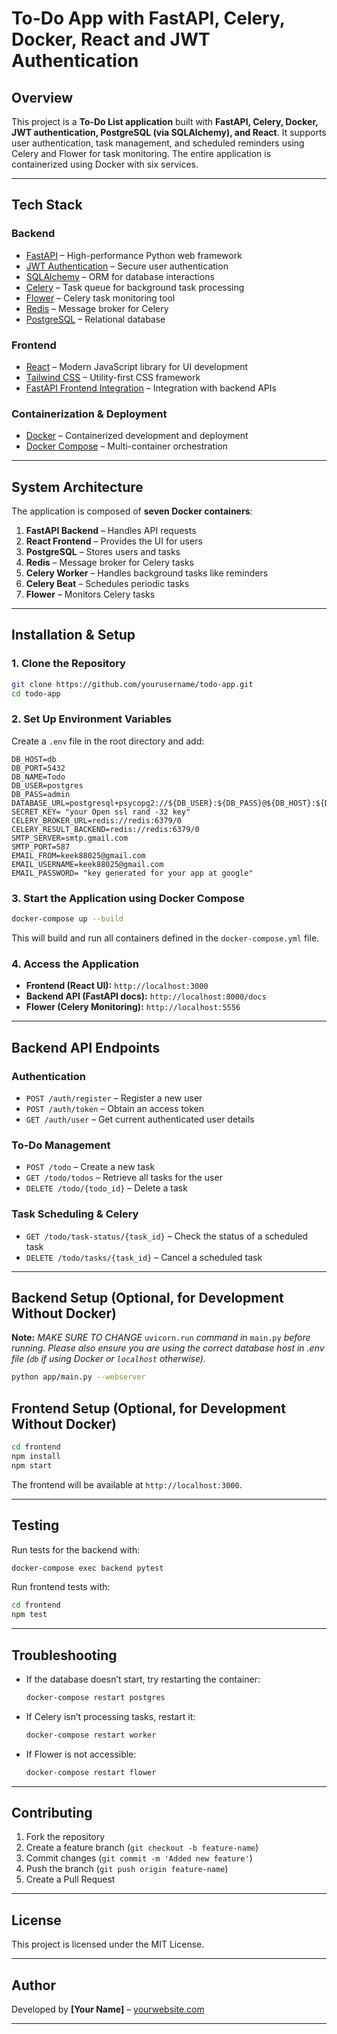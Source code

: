 # **To-Do App with FastAPI, Celery, Docker, React and JWT Authentication**

## **Overview**
This project is a **To-Do List application** built with **FastAPI, Celery, Docker, JWT authentication, PostgreSQL (via SQLAlchemy), and React**. It supports user authentication, task management, and scheduled reminders using Celery and Flower for task monitoring. The entire application is containerized using Docker with six services.

---

## **Tech Stack**

### **Backend**
- [FastAPI](https://fastapi.tiangolo.com/) – High-performance Python web framework
- [JWT Authentication](https://jwt.io/) – Secure user authentication
- [SQLAlchemy](https://www.sqlalchemy.org/) – ORM for database interactions
- [Celery](https://docs.celeryq.dev/en/stable/) – Task queue for background task processing
- [Flower](https://flower.readthedocs.io/en/latest/) – Celery task monitoring tool
- [Redis](https://redis.io/) – Message broker for Celery
- [PostgreSQL](https://www.postgresql.org/) – Relational database

### **Frontend**
- [React](https://reactjs.org/) – Modern JavaScript library for UI development
- [Tailwind CSS](https://tailwindcss.com/) – Utility-first CSS framework
- [FastAPI Frontend Integration](https://fastapi.tiangolo.com/advanced/frontend/) – Integration with backend APIs

### **Containerization & Deployment**
- [Docker](https://www.docker.com/) – Containerized development and deployment
- [Docker Compose](https://docs.docker.com/compose/) – Multi-container orchestration

---

## **System Architecture**
The application is composed of **seven Docker containers**:

1. **FastAPI Backend** – Handles API requests
2. **React Frontend** – Provides the UI for users
3. **PostgreSQL** – Stores users and tasks
4. **Redis** – Message broker for Celery tasks
5. **Celery Worker** – Handles background tasks like reminders
6. **Celery Beat** – Schedules periodic tasks
7. **Flower** – Monitors Celery tasks

---

## **Installation & Setup**

### **1. Clone the Repository**
```bash
git clone https://github.com/yourusername/todo-app.git
cd todo-app
```

### **2. Set Up Environment Variables**
Create a `.env` file in the root directory and add:
```env
DB_HOST=db
DB_PORT=5432
DB_NAME=Todo
DB_USER=postgres
DB_PASS=admin
DATABASE_URL=postgresql+psycopg2://${DB_USER}:${DB_PASS}@${DB_HOST}:${DB_PORT}/${DB_NAME}
SECRET_KEY= "your Open ssl rand -32 key"
CELERY_BROKER_URL=redis://redis:6379/0
CELERY_RESULT_BACKEND=redis://redis:6379/0
SMTP_SERVER=smtp.gmail.com
SMTP_PORT=587
EMAIL_FROM=keek88025@gmail.com
EMAIL_USERNAME=keek88025@gmail.com
EMAIL_PASSWORD= "key generated for your app at google"
```

### **3. Start the Application using Docker Compose**
```bash
docker-compose up --build
```
This will build and run all containers defined in the `docker-compose.yml` file.

### **4. Access the Application**
- **Frontend (React UI):** `http://localhost:3000`
- **Backend API (FastAPI docs):** `http://localhost:8000/docs`
- **Flower (Celery Monitoring):** `http://localhost:5556`

---

## **Backend API Endpoints**
### **Authentication**
- `POST /auth/register` – Register a new user
- `POST /auth/token` – Obtain an access token
- `GET /auth/user` – Get current authenticated user details

### **To-Do Management**
- `POST /todo` – Create a new task
- `GET /todo/todos` – Retrieve all tasks for the user
- `DELETE /todo/{todo_id}` – Delete a task

### **Task Scheduling & Celery**
- `GET /todo/task-status/{task_id}` – Check the status of a scheduled task
- `DELETE /todo/tasks/{task_id}` – Cancel a scheduled task

---
## **Backend Setup (Optional, for Development Without Docker)**
**Note:** *MAKE SURE TO CHANGE* `uvicorn.run` *command in* `main.py` *before running. Please also ensure you are using the correct database host in .env file (`db` if using Docker or `localhost` otherwise).*
```bash
python app/main.py --webserver
```
## **Frontend Setup (Optional, for Development Without Docker)**
```bash
cd frontend
npm install
npm start
```
The frontend will be available at `http://localhost:3000`.

---

## **Testing**
Run tests for the backend with:
```bash
docker-compose exec backend pytest
```
Run frontend tests with:
```bash
cd frontend
npm test
```

---

## **Troubleshooting**
- If the database doesn’t start, try restarting the container:
  ```bash
  docker-compose restart postgres
  ```
- If Celery isn’t processing tasks, restart it:
  ```bash
  docker-compose restart worker
  ```
- If Flower is not accessible:
  ```bash
  docker-compose restart flower
  ```

---

## **Contributing**
1. Fork the repository
2. Create a feature branch (`git checkout -b feature-name`)
3. Commit changes (`git commit -m 'Added new feature'`)
4. Push the branch (`git push origin feature-name`)
5. Create a Pull Request

---

## **License**
This project is licensed under the MIT License.

---

## **Author**
Developed by **[Your Name]** – [yourwebsite.com](https://yourwebsite.com)

---

